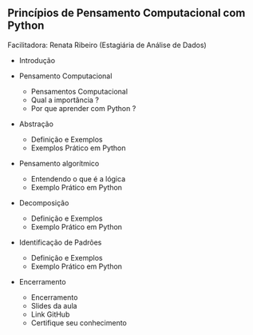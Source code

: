 ## Princípios de Pensamento Computacional com Python
Facilitadora: Renata Ribeiro (Estagiária de Análise de Dados)

* Introdução

* Pensamento Computacional
  * Pensamentos Computacional
  * Qual a importância ?
  * Por que aprender com Python ?
  
* Abstração
  * Definição e Exemplos
  * Exemplos Prático em Python
  
* Pensamento algorítmico
  * Entendendo o que é a lógica
  * Exemplo Prático em Python
  
* Decomposição
  * Definição e Exemplos
  * Exemplo Prático em Python
  
* Identificação de Padrões
  * Definição e Exemplos
  * Exemplo Prático em Python
  
* Encerramento
  * Encerramento
  * Slides da aula
  * Link GitHub
  * Certifique seu conhecimento
